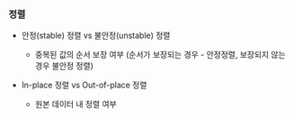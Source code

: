 ### 정렬

- 안정(stable) 정렬 vs 불안정(unstable) 정렬
    - 중복된 값의 순서 보장 여부 (순서가 보장되는 경우 - 안정정렬, 보장되지 않는 경우 불안정 정렬)

- In-place 정렬 vs Out-of-place 정렬
    - 원본 데이터 내 정렬 여부